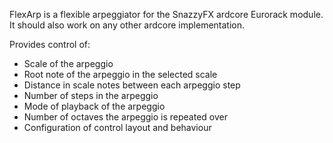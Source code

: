FlexArp is a flexible arpeggiator for the SnazzyFX ardcore Eurorack module. It should also work on any other ardcore implementation.

Provides control of:

* Scale of the arpeggio
* Root note of the arpeggio in the selected scale
* Distance in scale notes between each arpeggio step
* Number of steps in the arpeggio
* Mode of playback of the arpeggio
* Number of octaves the arpeggio is repeated over
* Configuration of control layout and behaviour

